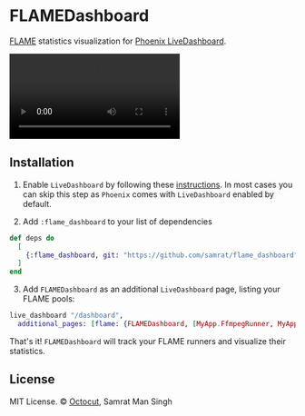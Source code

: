 # FLAMEDashboard

[FLAME](https://github.com/phoenixframework/flame) statistics visualization for [Phoenix LiveDashboard](https://github.com/phoenixframework/phoenix_live_dashboard).

<video src='https://github.com/user-attachments/assets/ac1bb6e8-0cd3-470e-b456-a74a1060e21b' alt='FLAME LiveDashboard'></video>

## Installation

1. Enable `LiveDashboard` by following these [instructions](https://github.com/phoenixframework/phoenix_live_dashboard?tab=readme-ov-file#installation).
   In most cases you can skip this step as `Phoenix` comes with `LiveDashboard` enabled by default.

2. Add `:flame_dashboard` to your list of dependencies

```elixir
def deps do
  [
    {:flame_dashboard, git: "https://github.com/samrat/flame_dashboard"}
  ]
end
```

3. Add `FLAMEDashboard` as an additional `LiveDashboard` page, listing your FLAME pools:

```elixir
live_dashboard "/dashboard",
  additional_pages: [flame: {FLAMEDashboard, [MyApp.FfmpegRunner, MyApp.MLRunner]}]
```

That's it!
`FLAMEDashboard` will track your FLAME runners and visualize their statistics.

## License

MIT License. © [Octocut](https://octocut.com), Samrat Man Singh